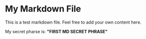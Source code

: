# My Markdown File

This is a test markdown file. Feel free to add your own content here.

My secret pharse is: **"FIRST MD SECRET PHRASE"**
